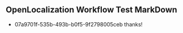 ## OpenLocalization Workflow Test MarkDown
* 07a9701f-535b-493b-b0f5-9f2798005ceb thanks!

<!--HONumber=Jul16_HO4-->


